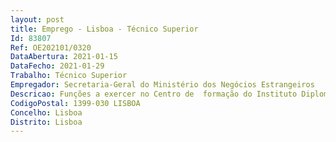 ```yaml
--- 
layout: post
title: Emprego - Lisboa - Técnico Superior
Id: 83807
Ref: OE202101/0320
DataAbertura: 2021-01-15
DataFecho: 2021-01-29
Trabalho: Técnico Superior
Empregador: Secretaria-Geral do Ministério dos Negócios Estrangeiros
Descricao: Funções a exercer no Centro de  formação do Instituto Diplomático Alguma experiencia (1 2 anos) em matéria de gestão de formaçãoAlguma experiência (1 ano) em processos de formação onlineCondições preferenciais Conhecimento da plataforma MoodleConhecimento de tratamento de imagens e composição de vídeos e outro material multimédia
CodigoPostal: 1399-030 LISBOA
Concelho: Lisboa
Distrito: Lisboa
--- 
```

